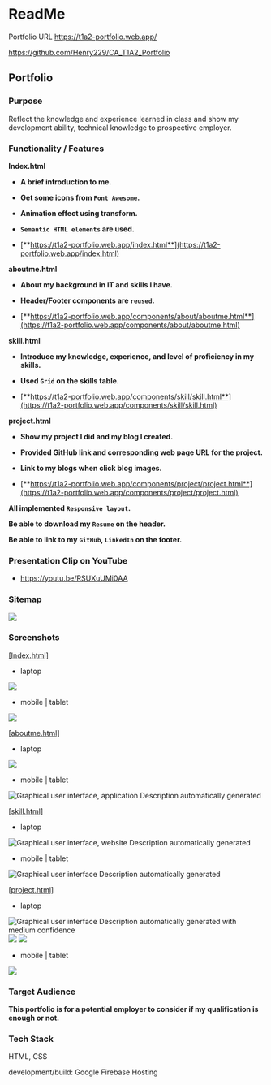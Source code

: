 # ReadMe

Portfolio URL <https://t1a2-portfolio.web.app/>

<https://github.com/Henry229/CA_T1A2_Portfolio>

## Portfolio

### Purpose

Reflect the knowledge and experience learned in class and show my
development ability, technical knowledge to prospective employer.

### Functionality / Features

**Index.html**

- **A brief introduction to me.**

- **Get some icons from `Font Awesome`.**

- **Animation effect using transform.**

- **`Semantic HTML elements` are used.**

- [**https://t1a2-portfolio.web.app/index.html**](https://t1a2-portfolio.web.app/index.html)

**aboutme.html**

- **About my background in IT and skills I have.**

- **Header/Footer components are `reused`.**

- [**https://t1a2-portfolio.web.app/components/about/aboutme.html**](https://t1a2-portfolio.web.app/components/about/aboutme.html)

**skill.html**

- **Introduce my knowledge, experience, and level of proficiency in my
  skills.**

- **Used `Grid` on the skills table.**

- [**https://t1a2-portfolio.web.app/components/skill/skill.html**](https://t1a2-portfolio.web.app/components/skill/skill.html)

**project.html**

- **Show my project I did and my blog I created.**

- **Provided GitHub link and corresponding web page URL for the
  project.**

- **Link to my blogs when click blog images.**

- [**https://t1a2-portfolio.web.app/components/project/project.html**](https://t1a2-portfolio.web.app/components/project/project.html)

**All implemented `Responsive layout`.**

**Be able to download my `Resume` on the header.**

**Be able to link to my `GitHub`, `LinkedIn` on the footer.**

### Presentation Clip on YouTube

- <https://youtu.be/RSUXuUMi0AA>

### Sitemap

![](media/sitemap.png)

### Screenshots

<u>[Index.html]</u>

- laptop

![](media/index_laptop.png)

- mobile \| tablet

![](media/index_mobile.png)

<u>[aboutme.html]</u>

- laptop

![](media/aboutme_laptop.png)

- mobile \| tablet

![Graphical user interface, application Description automatically
generated](media/aboutme_mobile.png)

<u>[skill.html]</u>

- laptop

![Graphical user interface, website Description automatically
generated](media/skill_laptop.png)

- mobile \| tablet

![Graphical user interface Description automatically
generated](media/skill_mobile.png)

<u>[project.html]</u>

- laptop

![Graphical user interface Description automatically generated with
medium confidence](media/project_laptop.png)
![](media/project_laptop2.png)
![](media/project_laptop3.png)

- mobile \| tablet

![](media/project_mobile.png)

### Target Audience

**This portfolio is for a potential employer to consider if my
qualification is enough or not.**

### Tech Stack

HTML, CSS

development/build: Google Firebase Hosting
